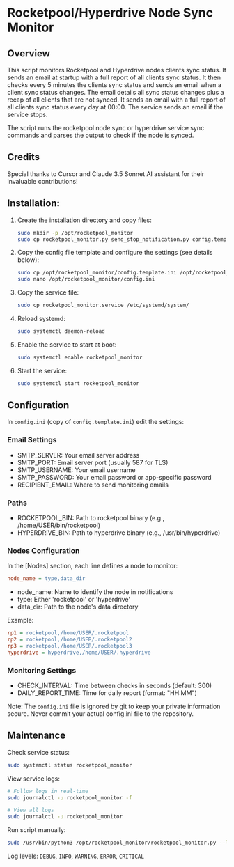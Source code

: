 # Rocketpool/Hyperdrive Node Sync Monitor
## Overview
This script monitors Rocketpool and Hyperdrive nodes clients sync status.
It sends an email at startup with a full report of all clients sync status.
It then checks every 5 minutes the clients sync status and sends an email when a client sync status changes. The email details all sync status changes plus a recap of all clients that are not synced.
It sends an email with a full report of all clients sync status every day at 00:00.
The service sends an email if the service stops.

The script runs the rocketpool node sync or hyperdrive service sync commands and parses the output to check if the node is synced.

## Credits
Special thanks to Cursor and Claude 3.5 Sonnet AI assistant for their invaluable contributions!

## Installation:
1. Create the installation directory and copy files:
   ```bash
   sudo mkdir -p /opt/rocketpool_monitor
   sudo cp rocketpool_monitor.py send_stop_notification.py config.template.ini /opt/rocketpool_monitor/
   ```
2. Copy the config file template and configure the settings (see details below):
   ```bash
   sudo cp /opt/rocketpool_monitor/config.template.ini /opt/rocketpool_monitor/config.ini
   sudo nano /opt/rocketpool_monitor/config.ini
   ```
3. Copy the service file:
   ```bash
   sudo cp rocketpool_monitor.service /etc/systemd/system/
   ```
4. Reload systemd:
   ```bash
   sudo systemctl daemon-reload
   ```
5. Enable the service to start at boot:
   ```bash
   sudo systemctl enable rocketpool_monitor
   ```
6. Start the service:
   ```bash
   sudo systemctl start rocketpool_monitor
   ```
## Configuration
In `config.ini` (copy of `config.template.ini`) edit the settings:

### Email Settings
- SMTP_SERVER: Your email server address
- SMTP_PORT: Email server port (usually 587 for TLS)
- SMTP_USERNAME: Your email username
- SMTP_PASSWORD: Your email password or app-specific password
- RECIPIENT_EMAIL: Where to send monitoring emails

### Paths
- ROCKETPOOL_BIN: Path to rocketpool binary (e.g., /home/USER/bin/rocketpool)
- HYPERDRIVE_BIN: Path to hyperdrive binary (e.g., /usr/bin/hyperdrive)

### Nodes Configuration
In the [Nodes] section, each line defines a node to monitor:
```ini
node_name = type,data_dir
```
- node_name: Name to identify the node in notifications
- type: Either 'rocketpool' or 'hyperdrive'
- data_dir: Path to the node's data directory

Example:
```ini
rp1 = rocketpool,/home/USER/.rocketpool
rp2 = rocketpool,/home/USER/.rocketpool2
rp3 = rocketpool,/home/USER/.rocketpool3
hyperdrive = hyperdrive,/home/USER/.hyperdrive
```

### Monitoring Settings
- CHECK_INTERVAL: Time between checks in seconds (default: 300)
- DAILY_REPORT_TIME: Time for daily report (format: "HH:MM")

Note: The `config.ini` file is ignored by git to keep your private information secure. Never commit your actual config.ini file to the repository.

## Maintenance
Check service status:
   ```bash
   sudo systemctl status rocketpool_monitor
   ```
View service logs:
   ```bash
   # Follow logs in real-time
   sudo journalctl -u rocketpool_monitor -f
   
   # View all logs
   sudo journalctl -u rocketpool_monitor
   ```
Run script manually:
```bash
sudo /usr/bin/python3 /opt/rocketpool_monitor/rocketpool_monitor.py --log-level INFO
```
Log levels: `DEBUG`, `INFO`, `WARNING`, `ERROR`, `CRITICAL`



